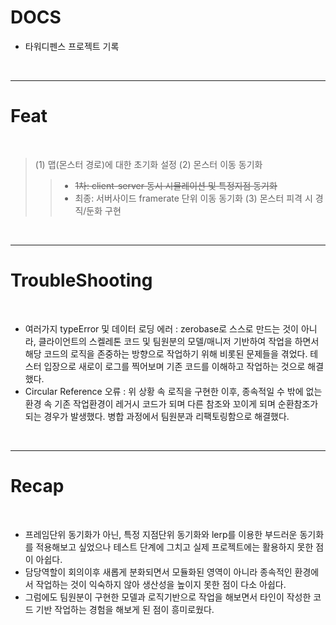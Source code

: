 # DOCS

- 타워디펜스 프로젝트 기록

<br>

---

# Feat

<br>

> (1) 맵(몬스터 경로)에 대한 초기화 설정
> (2) 몬스터 이동 동기화 
> > - ~~1차: client-server 동시 시뮬레이션 및 특정지점 동기화~~
> > - 최종: 서버사이드 framerate 단위 이동 동기화
> (3) 몬스터 피격 시 경직/둔화 구현

<br>

---

# TroubleShooting

<br>

- 여러가지 typeError 및 데이터 로딩 에러 : zerobase로 스스로 만드는 것이 아니라, 클라이언트의 스켈레톤 코드 및 팀원분의 모델/매니저 기반하여 작업을 하면서 해당 코드의 로직을 존중하는 방향으로 작업하기 위해 비롯된 문제들을 겪었다. 테스터 입장으로 새로이 로그를 찍어보며 기존 코드를 이해하고 작업하는 것으로 해결했다.
- Circular Reference 오류 : 위 상황 속 로직을 구현한 이후, 종속적일 수 밖에 없는 환경 속 기존 작업환경이 레거시 코드가 되며 다른 참조와 꼬이게 되며 순환참조가 되는 경우가 발생했다. 병합 과정에서 팀원분과 리팩토링함으로 해결했다.

<br>

---

# Recap

<br>

- 프레임단위 동기화가 아닌, 특정 지점단위 동기화와 lerp를 이용한 부드러운 동기화를 적용해보고 싶었으나 테스트 단계에 그치고 실제 프로젝트에는 활용하지 못한 점이 아쉽다.
- 담당역할이 회의이후 새롭게 분화되면서 모듈화된 영역이 아니라 종속적인 환경에서 작업하는 것이 익숙하지 않아 생산성을 높이지 못한 점이 다소 아쉽다.
- 그럼에도 팀원분이 구현한 모델과 로직기반으로 작업을 해보면서 타인이 작성한 코드 기반 작업하는 경험을 해보게 된 점이 흥미로웠다.

<br>